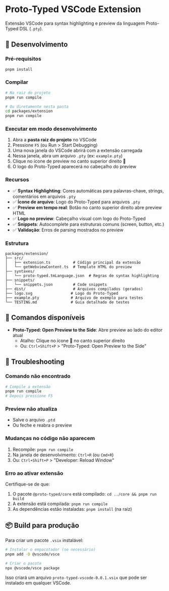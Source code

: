 # Proto-Typed VSCode Extension

Extensão VSCode para syntax highlighting e preview da linguagem Proto-Typed DSL (`.pty`).

## 🚀 Desenvolvimento

### Pré-requisitos
```bash
pnpm install
```

### Compilar
```bash
# Na raiz do projeto
pnpm run compile

# Ou diretamente nesta pasta
cd packages/extension
pnpm run compile
```

### Executar em modo desenvolvimento

1. Abra a **pasta raiz do projeto** no VSCode
2. Pressione `F5` (ou Run > Start Debugging)
3. Uma nova janela do VSCode abrirá com a extensão carregada
4. Nessa janela, abra um arquivo `.pty` (ex: `example.pty`)
5. Clique no ícone de preview no canto superior direito 📄
6. O logo do Proto-Typed aparecerá no cabeçalho do preview

### Recursos

- ✅ **Syntax Highlighting**: Cores automáticas para palavras-chave, strings, comentários em arquivos `.pty`
- ✅ **Ícone de arquivo**: Logo do Proto-Typed para arquivos `.pty`
- ✅ **Preview em tempo real**: Botão no canto superior direito abre preview HTML
- ✅ **Logo no preview**: Cabeçalho visual com logo do Proto-Typed
- ✅ **Snippets**: Autocomplete para estruturas comuns (screen, button, etc.)
- ✅ **Validação**: Erros de parsing mostrados no preview

### Estrutura

```
packages/extension/
├── src/
│   ├── extension.ts          # Código principal da extensão
│   └── getWebviewContent.ts  # Template HTML do preview
├── syntaxes/
│   └── proto-typed.tmLanguage.json  # Regras de syntax highlighting
├── snippets/
│   └── snippets.json         # Code snippets
├── dist/                     # Arquivos compilados (gerados)
├── logo.svg                 # Logo do Proto-Typed
├── example.pty              # Arquivo de exemplo para testes
└── TESTING.md               # Guia detalhado de testes

```

## 📝 Comandos disponíveis

- **Proto-Typed: Open Preview to the Side**: Abre preview ao lado do editor atual
  - Atalho: Clique no ícone 📄 no canto superior direito
  - Ou: `Ctrl+Shift+P` > "Proto-Typed: Open Preview to the Side"

## 🐛 Troubleshooting

### Comando não encontrado
```bash
# Compile a extensão
pnpm run compile
# Depois pressione F5
```

### Preview não atualiza
- Salve o arquivo `.ptd`
- Ou feche e reabra o preview

### Mudanças no código não aparecem
1. Recompile: `pnpm run compile`
2. Na janela de desenvolvimento: `Ctrl+R` (ou `Cmd+R`)
3. Ou: `Ctrl+Shift+P` > "Developer: Reload Window"

### Erro ao ativar extensão
Certifique-se de que:
1. O pacote `@proto-typed/core` está compilado: `cd ../core && pnpm run build`
2. A extensão está compilada: `pnpm run compile`
3. As dependências estão instaladas: `pnpm install` (na raiz)

## 📦 Build para produção

Para criar um pacote `.vsix` instalável:

```bash
# Instalar o empacotador (se necessário)
pnpm add -D @vscode/vsce

# Criar o pacote
npx @vscode/vsce package
```

Isso criará um arquivo `proto-typed-vscode-0.0.1.vsix` que pode ser instalado em qualquer VSCode.

